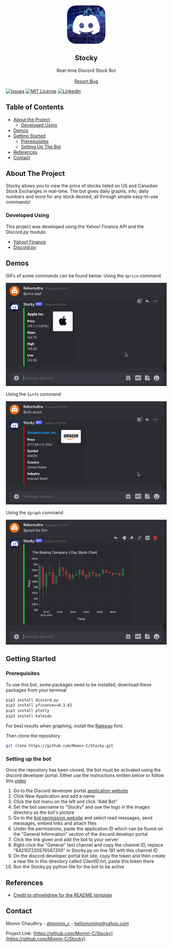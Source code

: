 <br />
  <p align="center">
  <a href="https://github.com/Momin-C/Stocky">
    <img src="images/Logo.png" alt="Logo" width="120" height="120">
  </a>

  <h2 align="center">Stocky</h2>
  <p align="center">
    Real-time Discord Stock Bot
    <br />
    <br />
    <a href="https://github.com/Momin-C/Stocky/issues">Report Bug</a>
  </p>
</p>

[![Issues][issues-shield]][issues-url]
[![MIT License][license-shield]][license-url]
[![LinkedIn][linkedin-shield]][linkedin-url]

## Table of Contents

* [About the Project](#about-the-project)
    * [Developed Using](#developed-using)
* [Demos](#demos)
* [Getting Started](#getting-started)
    * [Prerequisites](#prerequisites)
    * [Setting Up The Bot](#setting-up-the-bot)
* [References](#references)
* [Contact](#contact)

## About The Project

Stocky allows you to view the price of stocks listed on US and Canadian Stock Exchanges in real-time. The bot gives daily graphs, info, daily numbers and more for any stock desired, all through simple easy-to-use commands!

### Developed Using
This project was developed using the Yahoo! Finance API and the Discord.py module.
* [Yahoo! Finance](https://pypi.org/project/yfinance/)
* [Discord.py](https://discordpy.readthedocs.io/en/stable/)

## Demos

GIFs of some commands can be found below.
Using the `$price` command

![](images/Price.gif)

Using the `$info` command

![](images/Info.gif)

Using the `$graph` command

![](images/Graph.gif)

## Getting Started

### Prerequisites
To use this bot, some packages need to be installed, download these packages from your terminal
```sh
pip3 install discord.py
pip3 install yfinance==0.1.62
pip3 install plotly
pip3 install kaleido
```
For best results when graphing, install the [Raleway](https://fonts.google.com/specimen/Raleway) font.

Then clone the repository

```sh
git clone https://github.com/Momin-C/Stocky.git
```

### Setting up the bot
Once the repository has been cloned, the bot must be activated using the discord developer portal. Either use the instructions written below or follow this [video](https://youtu.be/Uibz0iQjoC0?t=692) 


1. Go to the Discord developer portal [application website](https://discord.com/developers/applications)
2. Click New Application and add a name
3. Click the bot menu on the left and click "Add Bot"
4. Set the bot username to "Stocky" and use the logo in the images directory as the bot's picture
5. Go to the [bot permission website](https://discordapi.com/permissions.html) and select read messages, send messages, embed links and attach files
6. Under the permissions, paste the application ID which can be found on the "General Information" section of the discord developr portal
7. Click the link given and add the bot to your server
8. Right-click the "General" text channel and copy the channel ID, replace "842107220576567350" in Stocky.py on line 181 with this channel ID
9. On the discord developer portal bot site, copy the token and then create a new file in this directory called ClientID.txt, paste this token there
10. Run the Stocky.py python file for the bot to be active

## References

* [Credit to othneildrew for the README template](https://github.com/othneildrew/Best-README-Template/blob/master/BLANK_README.md)
## Contact

Momin Chaudhry - [@momin_c](https://instagram.com/momin_c) - hellomomins@yahoo.com

Project Link: [https://github.com/Momin-C/Stocky](https://github.com/Momin-C/Stocky)

[issues-shield]: https://img.shields.io/github/issues/Momin-C/Stocky
[issues-url]: https://github.com/Momin-C/Stocky/issues
[license-shield]: https://img.shields.io/github/license/Momin-C/Stockye
[license-url]: https://github.com/Momin-C/Stocky/blob/master/LICENSE.txt
[linkedin-shield]: https://img.shields.io/badge/-LinkedIn-black.svg?style=flat-square&logo=linkedin&colorB=555
[linkedin-url]: https://www.linkedin.com/in/momin-chaudhry/
